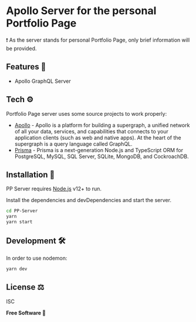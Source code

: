 # Apollo Server for the personal Portfolio Page

❗ As the server stands for personal Portfolio Page, only brief information will be provided.

## Features 💎

- Apollo GraphQL Server

## Tech ⚙️

Portfolio Page server uses some source projects to work properly:

- [Apollo](https://www.apollographql.com/) - Apollo is a platform for building a supergraph, a unified network of all your data, services, and capabilities that connects to your application clients (such as web and native apps). At the heart of the supergraph is a query language called GraphQL.
- [Prisma](https://www.prisma.io/) - Prisma is a next-generation Node.js and TypeScript ORM for PostgreSQL, MySQL, SQL Server, SQLite, MongoDB, and CockroachDB.

## Installation 📀

PP Server requires [Node.js](https://nodejs.org/) v12+ to run.

Install the dependencies and devDependencies and start the server.

```sh
cd PP-Server
yarn
yarn start
```

## Development 🛠️

In order to use nodemon:

```sh
yarn dev
```

## License ⚖️

ISC

**Free Software 👑**

